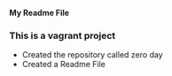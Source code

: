 **My Readme File**
### This is a vagrant project
* Created the repository called zero day
* Created a Readme File
